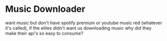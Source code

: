 # Music Downloader
 want music but don't have spotify premium or youtube music red (whatever it's called), if the elites didn't want us downloading music why did they make their api's so easy to consume?
